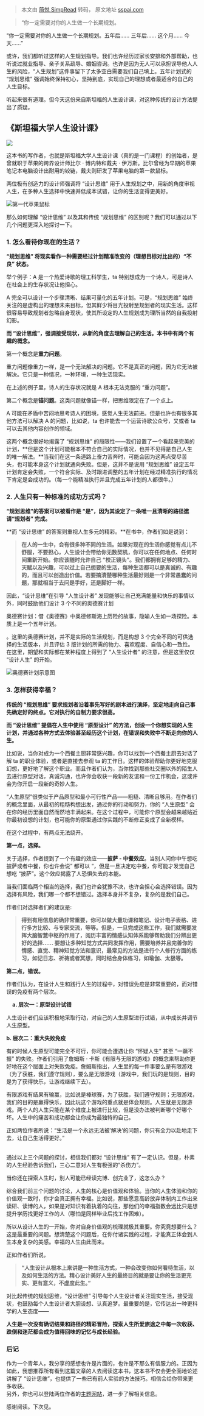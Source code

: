 > 本文由 [简悦 SimpRead](http://ksria.com/simpread/) 转码， 原文地址 [sspai.com](https://sspai.com/post/70023)

> “你一定需要对你的人生做一个长期规划。

“你一定需要对你的人生做一个长期规划。五年后…… 三年后…… 这个月…… 今天……”

或许，我们都听过这样的人生规划指导。我们也许经历过家长安排和外部帮助，也听说过就业指导、亲子关系疏导、婚姻咨询。也许是因为无人可以承担误导他人人生的风险，“人生规划”这件事留下了太多空白需要我们自己填上。五年计划式的 “规划思维” 强调始终保持初心，坚持到底，实现自己的理想或者最适合的自己的人生目标。

听起来很有道理。但今天这份来自斯坦福的人生设计课，对这种传统的设计方法提出了质疑。

**《斯坦福大学人生设计课》**
----------------

![](https://cdn.sspai.com/2021/11/19/7c220783e36e363763fbba876460f0fc.jpeg)

这本书的写作者，也就是斯坦福大学人生设计课（真的是一门课程）的创始者，是曾就职于苹果的跨界设计师比尔 · 博内特和戴夫 · 伊万斯。比尔曾经为早期的苹果笔记本电脑设计出耐用的铰链，戴夫则研发了苹果电脑的第一款鼠标。

两位极有创造力的设计师强调将 “设计思维” 用于人生规划之中，用新的角度审视人生，在多种人生选择中快速并低成本试错，让你的生活变得更美好。

![](https://cdn.sspai.com/2021/11/19/930bd217e0b32f0b9a74ce347f13af28.jpeg)第一代苹果鼠标

那么如何理解 “设计思维” 以及其和传统 “规划思维” 的区别呢？我们可以通过以下几个问题更深入地探讨一下。

### **1. 怎么看待你现在的生活？**

**“规划思维” 将现实看作一种需要经过计划精准改变的（理想目标对比出的）“不良” 状态。**

举个例子：A 是一个热爱诗歌的理工科学生，ta 特别想成为一个诗人，可是诗人在社会上的生存状况让他担心。

A 完全可以设计一个步骤清晰、结果可量化的五年计划。可是，“规划思维” 始终关注的是虚构出的理想未来目标，但其鲜少将目光投射至规划者的现实生活。这样很容易导致规划者忽略自身现状，使其所设定的人生规划成为理所当然的自我投射幻影。

**而 “设计思维”，强调接受现状，从新的角度去理解自己的生活。本书中有两个有趣的概念。**

第一个概念是**重力问题**。

重力问题像重力一样，是一个无法解决的问题。它不是真正的问题，因为它无法被解决。它只是一种情况，一种环境，一种生活现实。

在上述的例子里，诗人的生存状况就是 A 根本无法克服的 “重力问题”。

第二个概念是**锚问题**。这类问题就像锚一样，把思维限定在了一个点上。

A 可能在矛盾中苦闷地思考诗人的困境，感觉人生无法前进。但是也许也有很多其他方法可以解决 A 的问题，比如说，ta 也许能去一个运营诗歌公众号，又或者 ta 可以去其他内容创作的领域。

这两个概念很好地揭露了 “规划思维” 的局限性——我们设置了一个看起来完美的计划，**但是这个计划可能根本不符合自己的实际情况，也并不见得是自己人生的唯一解法。**当我们在这一条道路上奋力苦奔时，可能会因为这两点受尽苦头，也可能本身这个计划就通向失败。但是，这并不是说用 “规划思维” 设定五年计划肯定会失败，一个符合实际、及时跟进调整的五年计划在经过精准执行的情况下肯定是会成功的。（每一个能精准执行并且完成五年计划的人都很牛。）

### **2. 人生只有一种标准的成功方式吗？**

**“规划思维”的答案可以被看作是 “是”，因为其设定了一条唯一且清晰的路径邀请“规划者” 完成。**

**而 “设计思维” 的答案则重视人生多元的精彩。**在书中，作者们如是说到：

> **在人的一生中，会有很多种不同的生活。如果对现在的生活你感觉有点儿不舒服，不要担心，人生设计会带给你无数契机，你可以在任何地点、任何时间重新开始。你应该随时允许自己 “校正镜头”。我们都拥有足够的精力、天赋以及兴趣，可以过上自己想要的生活，每种生活都可以是真诚的、有趣的，而且可以创造出价值。若要搞清楚哪种生活最好则是一个非常愚蠢的问题，那就相当于去问是手好，还是脚好一样。**

因此，“设计思维”在引导 “人生设计者” 发现能够让自己充满能量和快乐的事情以外，同时鼓励他们设计 3 个不同的奥德赛计划

奥德赛计划：借《奥德赛》中奥德修斯海上历险的故事，隐喻人生如一场探险。本质上是一个五年计划。

。这里的奥德赛计划，并不是实际的生活规划，而是构想 3 个完全不同的可供选择的生活版本，并且评估 3 版计划的所需的物力、喜欢程度、自信心和一致性。在这里，期望和实际都在某种程度上得到了 “人生设计者” 的注意，但是这里仅仅 “设计人生” 的开始。

![](https://cdn.sspai.com/2021/11/19/889e0a4ed5c7d1eb6e96abf426f82f70.png)奥德赛计划示意图

### **3. 怎样获得幸福？**

**传统的 “规划思维” 要求规划者沿着事先写好的剧本进行演绎，坚定地走向自己事先确定好的终点。它对执行的自制力要求很高。**

**而 “设计思维” 提倡在人生中使用 “原型设计” 的方法，创设一个你想实现的人生计划，并通过各种方式去体验甚至经历这个计划，在错误和失败中不断走向你的人生。**

比如说，当你对成为一个西餐主厨非常感兴趣，你可以找到一个西餐主厨去对话了解 ta 的职业体验，或者是直接去参观 ta 的工作日。这样的体验帮助你更好地克服幻想，更好地了解这个职业。而且作者们认为，当你找到那些社交圈以外的陌生人去进行原型对话，真诚沟通，也许你会收获一段新的友谊和一份工作机会，这或许会为你开启一段新的奇妙人生。

“人生原型”很类似于产品原型和最小可行性产品——粗糙、清晰且够用。在作者们的概念里面，从最初的粗糙构想出发，通过你的行动和努力，你的 “人生原型” 会在你的经历里面自然而然地丰满起来。在这个过程中，可能你个原型会越来越贴近你最初设想的计划，也可能你的原型通过你实践的不断修正变成了全新模样。

在这个过程中，有两点无法绕开。

**第一点，选择。**

关于选择，作者提到了一个有趣的效应——**披萨 - 中餐效应**。当别人问你中午想吃披萨或者中餐，你也许会说” 都可以 “，但是一旦决定吃中餐，你可能才发觉自己想吃 “披萨”。这个效应揭露了人恐惧失去的本能。

当我们面临两个相当的选择，我们也许会犹豫不决，也许会担心会选择错误。因为选择有风险，我们哪一个都不想错过。选择本身并不复杂，复杂的是我们自己。

作者们对选择者们的建议是:

> **得到有用信息的确非常重要，你可以做大量功课和笔记、设计电子表格、进行多方比较、与专家交流，等等。但是，一旦完成这些工作，我们就需要发挥大脑智慧中枢的作用了，阅历丰富的情感认知体系能够帮助我们分辨出更好的选择…… 要想让多种知觉方式共同发挥作用，需要培养并且完善你的情感、直觉、精神知觉方法和意识，最常见的方法是进行个人修行方面的练习，如记日志、祈祷或者冥想，同时结合身体练习，如瑜伽、太极等。**

**第二点，错误。**

作者们认为，在设计人生和践行人生的过程中，对错误免疫是非常重要的，而对错误的免疫有两个层次。

    **a. 层次一：原型设计试错**

人生设计者们应该积极地采取行动，对自己的人生原型进行试错，从中成长并调节人生原型。

 **b. 层次二：重大失败免疫**

有的时候人生原型可能完全不可行，你可能会遭遇让你 “怀疑人生” 甚至 “一蹶不振” 的失败。作者们引用了詹姆斯 · 卡斯《有限与无限的游戏》的概念来帮助你更好地在这个层面上对失败免疫。詹姆斯指出，人生里的每一件事要么是有限游戏（为了获胜，我们遵守规则），要么是无限游戏（游戏中，我们玩的是规则，目的是为了获得快乐，让游戏继续下去）。

有限游戏有结果有输赢，比如说是棒球赛，为了获胜，我们遵守规则；无限游戏，我们的目的是赢得快乐，因此玩这个游戏的重点就是体会规则。人生就是无限游戏。两个人的人生只能在某个维度上被进行比较，但是没办法被判断哪个好哪个坏。人生中的痛苦和成功都会让你成为最独特的自己。

正如两位作者所说：“生活是一个永远无法被’解决’的问题，你只有全力以赴地走下去，让自己生活得更好。”  
 

通过以上三个问题的探讨，相信我们都对 “设计思维” 有了一定认识。但是，朴素的人生经验告诉我们，三心二意对人生有极强的“杀伤力”。

当你还在探索人生时，别人可能已经读完博、创完业了，这怎么办？

综合我们前三个问题的讨论，人生的核心是价值观和体验。当你的人生体验和你的价值观一致时，你才会真正拥有幸福。比如说，那些愿意高龄放弃体制内工作出来读研、读博的人，如果是对知识有着执着的向往，那他们的幸福指数会远比只是想提升学历找更好工作的人（哪怕是同样毕业后找工作困难）。

所以从设计人生的一开始，你对自身价值观的梳理就极其重要。你究竟想要什么？这是最重要的问题。想清楚这个问题后，在你付诸实践的过程，才能真正体会到人生本身复杂的美感。幸福的人生由此而来。

正如作者们所说，

> **“人生设计从根本上来讲是一种生活方式，一种会改变你如何看待生活，以及如何生活的方法。精心设计美好人生的最终目的就是要让你的生活更充实、更有意义，不虚度此生。”** 

对比起传统的规划思维，“设计思维” 引导每个人生设计者关注现实生活，接受现状，也鼓励每个人生设计者大胆设想、认真追梦。最重要的是，它传达出一种更科学的人生态度——

**人生是一次没有确切结果和路径的精彩冒险，探索人生所爱旅途之中每一次收获、跌倒和迷茫都会成为值得回味的记忆与成长经验。**

### 后记

作为一个青年人，我分享的感想也许是片面的，也许是不那么有信服力的。正因为如此，我想推荐所有看到这篇文章的人去阅读这本书，这本书不仅会更全面地论述讲解了 “设计思维”，也提供了一些已有前人实验的方法技巧。相信会给你带来更多收获。  
另外，你也可以登陆两位作者的[主题网站](https://designingyour.life)，进一步了解相关信息。

感谢阅读。下次见。